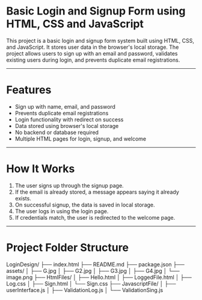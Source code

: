 # Basic Login and Signup Form using HTML, CSS and JavaScript

This project is a basic login and signup form system built using HTML, CSS, and JavaScript. It stores user data in the browser's local storage. The project allows users to sign up with an email and password, validates existing users during login, and prevents duplicate email registrations.

---

# Features

- Sign up with name, email, and password
- Prevents duplicate email registrations
- Login functionality with redirect on success
- Data stored using browser's local storage
- No backend or database required
- Multiple HTML pages for login, signup, and welcome

---

# How It Works

1. The user signs up through the signup page.
2. If the email is already stored, a message appears saying it already exists.
3. On successful signup, the data is saved in local storage.
4. The user logs in using the login page.
5. If credentials match, the user is redirected to the welcome page.

---

# Project Folder Structure

LoginDesign/
├── index.html
├── README.md
├── package.json
├── assets/
│   ├── G.jpg
│   ├── G2.jpg
│   ├── G3.jpg
│   ├── G4.jpg
│   └── image.png
├── HtmlFiles/
│   ├── Hello.html
│   ├── LoggedFile.html
│   ├── Log.css
│   ├── Sign.html
│   └── Sign.css
├── JavascriptFile/
│   ├── userInterface.js
│   ├── ValidationLog.js
│   └── ValidationSing.js
